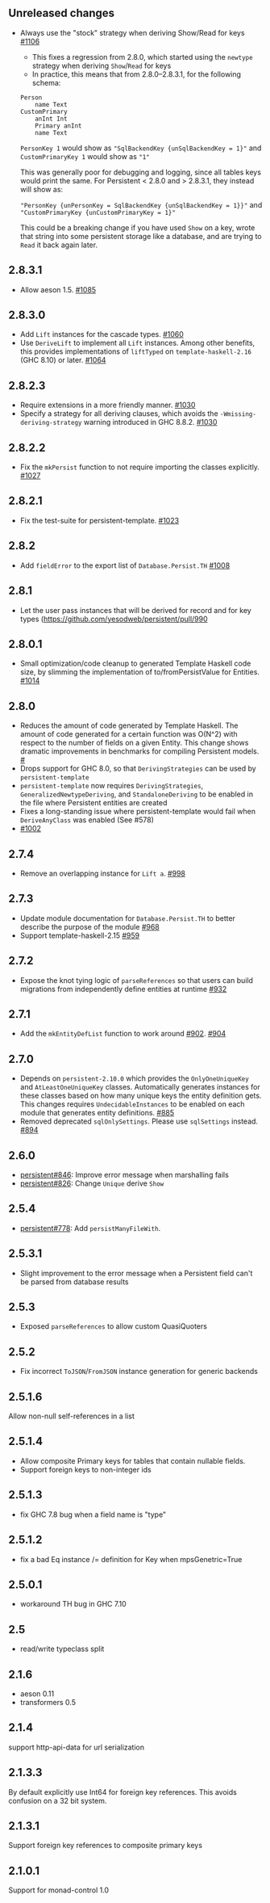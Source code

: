 ## Unreleased changes

* Always use the "stock" strategy when deriving Show/Read for keys [#1106](https://github.com/yesodweb/persistent/pull/1106)
	* This fixes a regression from 2.8.0, which started using the `newtype` strategy when deriving `Show`/`Read` for keys
	* In practice, this means that from 2.8.0–2.8.3.1, for the following schema:

	```
	Person
		name Text
	CustomPrimary
		anInt Int
		Primary anInt
		name Text
	```

	`PersonKey 1` would show as `"SqlBackendKey {unSqlBackendKey = 1}"`
	and `CustomPrimaryKey 1` would show as `"1"`

	This was generally poor for debugging and logging, since all tables keys would print the same. For Persistent < 2.8.0 and > 2.8.3.1, they instead will show as:

	`"PersonKey {unPersonKey = SqlBackendKey {unSqlBackendKey = 1}}"`
	and `"CustomPrimaryKey {unCustomPrimaryKey = 1}"`

	This could be a breaking change if you have used `Show` on a key, wrote that string into some persistent storage like a database, and are trying to `Read` it back again later.

## 2.8.3.1

* Allow aeson 1.5. [#1085](https://github.com/yesodweb/persistent/pull/1085)

## 2.8.3.0

* Add `Lift` instances for the cascade types. [#1060](https://github.com/yesodweb/persistent/pull/1060)
* Use `DeriveLift` to implement all `Lift` instances. Among other benefits,
  this provides implementations of `liftTyped` on `template-haskell-2.16` (GHC
  8.10) or later. [#1064](https://github.com/yesodweb/persistent/pull/1064)

## 2.8.2.3

* Require extensions in a more friendly manner. [#1030](https://github.com/yesodweb/persistent/pull/1030)
* Specify a strategy for all deriving clauses, which avoids the `-Wmissing-deriving-strategy` warning introduced in GHC 8.8.2. [#1030](https://github.com/yesodweb/persistent/pull/1030)

## 2.8.2.2

* Fix the `mkPersist` function to not require importing the classes explicitly. [#1027](https://github.com/yesodweb/persistent/pull/1027)

## 2.8.2.1

* Fix the test-suite for persistent-template. [#1023](https://github.com/yesodweb/persistent/pull/1023)

## 2.8.2

* Add `fieldError` to the export list of `Database.Persist.TH` [#1008](https://github.com/yesodweb/persistent/pull/1008)

## 2.8.1

* Let the user pass instances that will be derived for record and for key types (https://github.com/yesodweb/persistent/pull/990

## 2.8.0.1

* Small optimization/code cleanup to generated Template Haskell code size, by slimming the implementation of to/fromPersistValue for Entities. [#1014](https://github.com/yesodweb/persistent/pull/1014)

## 2.8.0

* Reduces the amount of code generated by Template Haskell. The amount of code generated for a certain function was O(N^2) with respect to the number of fields on a given Entity. This change shows dramatic improvements in benchmarks for compiling Persistent models. [#]()
* Drops support for GHC 8.0, so that `DerivingStrategies` can be used by `persistent-template`
* `persistent-template` now requires `DerivingStrategies`, `GeneralizedNewtypeDeriving`, and `StandaloneDeriving` to be enabled in the file where Persistent entities are created
* Fixes a long-standing issue where persistent-template would fail when `DeriveAnyClass` was enabled (See #578)
* [#1002](https://github.com/yesodweb/persistent/pull/1002)

## 2.7.4

* Remove an overlapping instance for `Lift a`. [#998](https://github.com/yesodweb/persistent/pull/998)

## 2.7.3

* Update module documentation for `Database.Persist.TH` to better describe the purpose of the module [#968](https://github.com/yesodweb/persistent/pull/968)
* Support template-haskell-2.15 [#959](https://github.com/yesodweb/persistent/pull/959)

## 2.7.2

* Expose the knot tying logic of `parseReferences` so that users can build
  migrations from independently define entities at runtime [#932](https://github.com/yesodweb/persistent/pull/932)

## 2.7.1

* Add the `mkEntityDefList` function to work around [#902](https://github.com/yesodweb/persistent/issues/902). [#904](https://github.com/yesodweb/persistent/pull/904)

## 2.7.0

* Depends on `persistent-2.10.0` which provides the `OnlyOneUniqueKey` and `AtLeastOneUniqueKey` classes. Automatically generates instances for these classes based on how many unique keys the entity definition gets. This changes requires `UndecidableInstances` to be enabled on each module that generates entity definitions. [#885](https://github.com/yesodweb/persistent/pull/885)
* Removed deprecated `sqlOnlySettings`. Please use `sqlSettings` instead. [#894](https://github.com/yesodweb/persistent/pull/894)

## 2.6.0
* [persistent#846](https://github.com/yesodweb/persistent/pull/846): Improve error message when marshalling fails
* [persistent#826](https://github.com/yesodweb/persistent/pull/826): Change `Unique` derive `Show`

## 2.5.4

* [persistent#778](https://github.com/yesodweb/persistent/issues/778): Add `persistManyFileWith`.

## 2.5.3.1

* Slight improvement to the error message when a Persistent field can't be parsed from database results

## 2.5.3

* Exposed `parseReferences` to allow custom QuasiQuoters

## 2.5.2

* Fix incorrect `ToJSON`/`FromJSON` instance generation for generic
  backends

## 2.5.1.6

Allow non-null self-references in a list

## 2.5.1.4

* Allow composite Primary keys for tables that contain nullable fields.
* Support foreign keys to non-integer ids

## 2.5.1.3

* fix GHC 7.8 bug when a field name is "type"

## 2.5.1.2

* fix a bad Eq instance /= definition for Key when mpsGenetric=True

## 2.5.0.1

* workaround TH bug in GHC 7.10

## 2.5

* read/write typeclass split

## 2.1.6

* aeson 0.11
* transformers 0.5
## 2.1.4

support http-api-data for url serialization

## 2.1.3.3

By default explicitly use Int64 for foreign key references.
This avoids confusion on a 32 bit system.

## 2.1.3.1

Support foreign key references to composite primary keys

## 2.1.0.1

Support for monad-control 1.0
